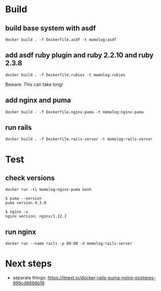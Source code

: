 # Build
## build base system with asdf

    docker build . -f Dockerfile.asdf -t momolog:asdf

##  add asdf ruby plugin and ruby 2.2.10 and ruby 2.3.8

    docker build . -f Dockerfile.rubies -t momolog:rubies

Beware: This can take long!

## add nginx and puma

    docker build . -f Dockerfile.nginx-puma -t momolog:nginx-puma

## run rails

    docker build . -f Dockerfile.rails-server -t momolog:rails-server

# Test

## check versions

    docker run -ti momolog:nginx-puma bash

    $ puma --version
    puma version 4.3.0

    $ nginx -v
    nginx version: nginx/1.12.2

## run nginx

    docker run --name rails -p 80:80 -d momolog:rails-server

# Next steps

* separate things: https://itnext.io/docker-rails-puma-nginx-postgres-999cd8866b18
